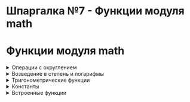 # Шпаргалка №7 - Функции модуля math


# Функции модуля math
<details>
  <summary>Операции с округлением</summary>
  
  ### 1) `[math.ceil(x)]` - Округляет число `[x]` вверх до ближайшего целого числа.  
#
  ### 2) `[math.floor(x)]` - Округляет число `[x]` вниз до ближайшего целого числа.  
#
  ### 3) `[math.trunc(x)]` - Обрезает дробную часть числа `[x]` до целого значения.
#
     
</details>

<details>
  <summary>Возведение в степень и логарифмы</summary>  
  
  ### 1) `[math.pow(x, y)]` - Возводит `[x]` в степень `[y]`.  
#
  ### 2) `[math.sqrt(x)]` - Возвращает квадратный корень числа `[x]`.   
#
  ### 3) `[math.exp(x)]` - Вычисляет экспоненту. Возвращает число `[e]` в степени `[x]`.
#
  ### 4) `[math.log(x, base)]` - Возвращает логарифм `[x]` по указанному основанию `[base]`.   
#
  ### 5) `[math.log10(x)]` - используется для вычисления десятичного логарифма числа `[x]`.
#
  ### 6) `[math.factorial(x)]` - Возвращает факториал числа `[x]`. Факториал числа - это произведение всех положительных целых чисел от 1 до этого числа включительно.
#
  
</details>

<details>
  <summary>Тригонометрические функции</summary>
  
  ### 1) `[math.sin(x)]`, `[math.cos(x)]`, `[math.tan(x)]` - Синус, косинус и тангенс угла `[x]` (угол в радианах).  
#
  ### 2) `[math.radians()]` -  используется для преобразования угла из градусов в радианы.  
#
  ### 3) `[math.degrees(x)]` - используется для преобразования угла из радиан в градусы.  
#

</details>

<details>
  <summary>Константы</summary>
  
  ### 1) `[math.pi]` - представляет собой константу, представляющую математическую константу π (пи). Значение этой константы приблизительно равно 3.141592653589793.
#
  ### 2) `[math.e]` - представляет собой математическую константу e, приближенное значение которой равно 2.718281828459.
#
</details>

<details>
  <summary>Встроенные функции</summary>
  
  ### 1) `[round(x)]` - 
#
  ### 2) `[abs(x)]` - 
#
</details>
